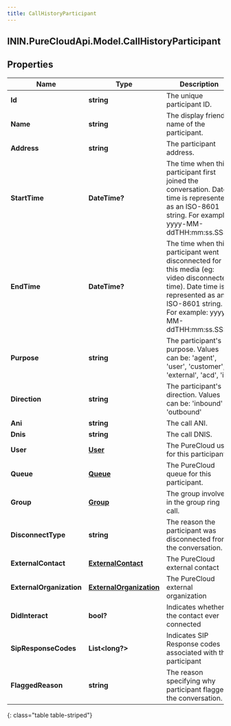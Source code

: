 ```yaml
---
title: CallHistoryParticipant
---
```

## ININ.PureCloudApi.Model.CallHistoryParticipant

## Properties

|Name | Type | Description | Notes|
|------------ | ------------- | ------------- | -------------|
| **Id** | **string** | The unique participant ID. | [optional] |
| **Name** | **string** | The display friendly name of the participant. | [optional] |
| **Address** | **string** | The participant address. | [optional] |
| **StartTime** | **DateTime?** | The time when this participant first joined the conversation. Date time is represented as an ISO-8601 string. For example: yyyy-MM-ddTHH:mm:ss.SSSZ | [optional] |
| **EndTime** | **DateTime?** | The time when this participant went disconnected for this media (eg: video disconnected time). Date time is represented as an ISO-8601 string. For example: yyyy-MM-ddTHH:mm:ss.SSSZ | [optional] |
| **Purpose** | **string** | The participant&#39;s purpose.  Values can be: &#39;agent&#39;, &#39;user&#39;, &#39;customer&#39;, &#39;external&#39;, &#39;acd&#39;, &#39;ivr | [optional] |
| **Direction** | **string** | The participant&#39;s direction.  Values can be: &#39;inbound&#39; or &#39;outbound&#39; | [optional] |
| **Ani** | **string** | The call ANI. | [optional] |
| **Dnis** | **string** | The call DNIS. | [optional] |
| **User** | [**User**](User.html) | The PureCloud user for this participant. | [optional] |
| **Queue** | [**Queue**](Queue.html) | The PureCloud queue for this participant. | [optional] |
| **Group** | [**Group**](Group.html) | The group involved in the group ring call. | [optional] |
| **DisconnectType** | **string** | The reason the participant was disconnected from the conversation. | [optional] |
| **ExternalContact** | [**ExternalContact**](ExternalContact.html) | The PureCloud external contact | [optional] |
| **ExternalOrganization** | [**ExternalOrganization**](ExternalOrganization.html) | The PureCloud external organization | [optional] |
| **DidInteract** | **bool?** | Indicates whether the contact ever connected | [optional] |
| **SipResponseCodes** | **List&lt;long?&gt;** | Indicates SIP Response codes associated with the participant | [optional] |
| **FlaggedReason** | **string** | The reason specifying why participant flagged the conversation. | [optional] |
{: class="table table-striped"}


